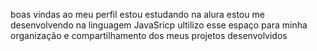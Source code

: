 boas vindas ao meu perfil
estou estudando na alura
estou me desenvolvendo na linguagem JavaSricp
ultilizo esse espaço para minha organização e compartilhamento dos meus projetos desenvolvidos


